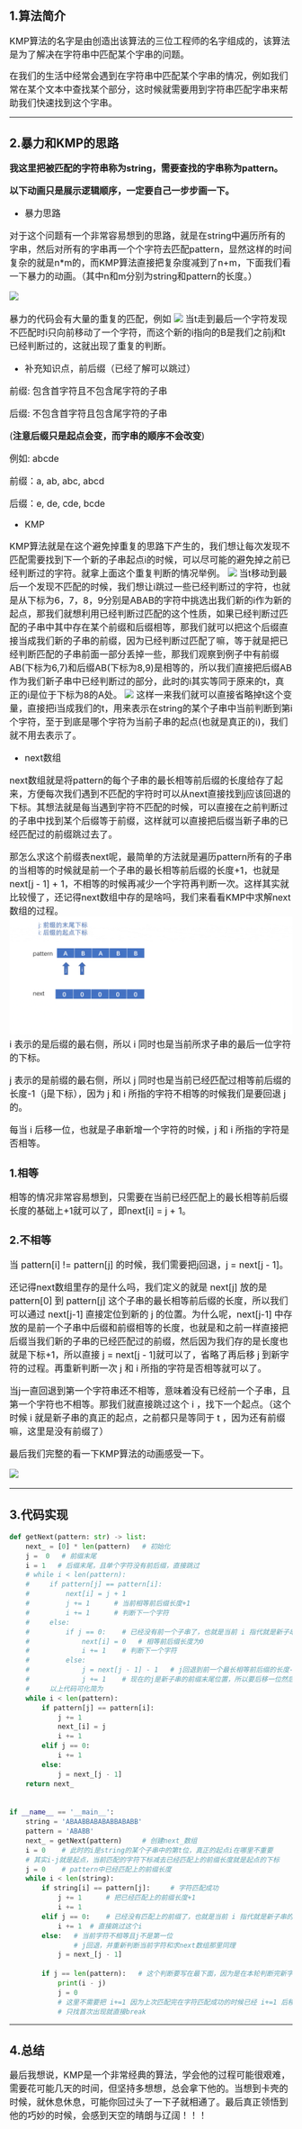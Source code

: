 ﻿## 1.算法简介
<font size=3>
KMP算法的名字是由创造出该算法的三位工程师的名字组成的，该算法是为了解决在字符串中匹配某个字串的问题。

在我们的生活中经常会遇到在字符串中匹配某个字串的情况，例如我们常在某个文本中查找某个部分，这时候就需要用到字符串匹配字串来帮助我们快速找到这个字串。
</font>

---
## 2.暴力和KMP的思路
<font size=3>

**我这里把被匹配的字符串称为string，需要查找的字串称为pattern。**

**以下动画只是展示逻辑顺序，一定要自己一步步画一下。**

- 暴力思路

对于这个问题有一个非常容易想到的思路，就是在string中遍历所有的字串，然后对所有的字串再一个个字符去匹配pattern，显然这样的时间复杂的就是n*m的，而KMP算法直接把复杂度减到了n+m，下面我们看一下暴力的动画。（其中n和m分别为string和pattern的长度。）

![](./images/usual.gif)

暴力的代码会有大量的重复的匹配，例如
![](./images/repetition.gif)
当t走到最后一个字符发现不匹配时i只向前移动了一个字符，而这个新的i指向的B是我们之前j和t已经判断过的，这就出现了重复的判断。

- 补充知识点，前后缀（已经了解可以跳过）

前缀: 包含首字符且不包含尾字符的子串

后缀: 不包含首字符且包含尾字符的子串

(**注意后缀只是起点会变，而字串的顺序不会改变**)

例如: abcde

前缀：a, ab, abc, abcd

后缀：e, de, cde, bcde

- KMP

KMP算法就是在这个避免掉重复的思路下产生的，我们想让每次发现不匹配需要找到下一个新的子串起点i的时候，可以尽可能的避免掉之前已经判断过的字符。就拿上面这个重复判断的情况举例。
![](./images/repetition.gif)
当t移动到最后一个发现不匹配的时候，我们想让i跳过一些已经判断过的字符，也就是从下标为6，7，8，9分别是ABAB的字符中挑选出我们新的i作为新的起点，那我们就想利用已经判断过匹配的这个性质，如果已经判断过匹配的子串中其中存在某个前缀和后缀相等，那我们就可以把这个后缀直接当成我们新的子串的前缀，因为已经判断过匹配了嘛，等于就是把已经判断匹配的子串前面一部分丢掉一些，那我们观察到例子中有前缀AB(下标为6,7)和后缀AB(下标为8,9)是相等的，所以我们直接把后缀AB作为我们新子串中已经判断过的部分，此时的i其实等同于原来的t，真正的i是位于下标为8的A处。
![](./images/next_i.gif)
这样一来我们就可以直接省略掉t这个变量，直接把i当成我们的t，用来表示在string的某个子串中当前判断到第i个字符，至于到底是哪个字符为当前子串的起点(也就是真正的i)，我们就不用去表示了。

- next数组

next数组就是将pattern的每个子串的最长相等前后缀的长度给存了起来，方便每次我们遇到不匹配的字符时可以从next直接找到j应该回退的下标。其想法就是每当遇到字符不匹配的时候，可以直接在之前判断过的子串中找到某个后缀等于前缀，这样就可以直接把后缀当新子串的已经匹配过的前缀跳过去了。

那怎么求这个前缀表next呢，最简单的方法就是遍历pattern所有的子串的当相等的时候就是前一个子串的最长相等前后缀的长度+1，也就是next[j - 1] + 1，不相等的时候再减少一个字符再判断一次。这样其实就比较慢了，还记得next数组中存的是啥吗，我们来看看KMP中求解next数组的过程。
![](./images/next.gif)
i 表示的是后缀的最右侧，所以 i 同时也是当前所求子串的最后一位字符的下标。

j 表示的是前缀的最右侧，所以 j 同时也是当前已经匹配过相等前后缀的长度-1（j是下标），因为 j 和 i 所指的字符不相等的时候我们是要回退 j 的。

每当 i 后移一位，也就是子串新增一个字符的时候，j 和 i 所指的字符是否相等。
### 1.相等
相等的情况非常容易想到，只需要在当前已经匹配上的最长相等前后缀长度的基础上+1就可以了，即next[i] = j + 1。
### 2.不相等
当 pattern[i] != pattern[j] 的时候，我们需要把j回退，j = next[j - 1]。

还记得next数组里存的是什么吗，我们定义的就是 next[j] 放的是 pattern[0] 到 pattern[j] 这个子串的最长相等前后缀的长度，所以我们可以通过 next[j-1] 直接定位到新的 j 的位置。为什么呢，next[j-1] 中存放的是前一个子串中后缀和前缀相等的长度，也就是和之前一样直接把后缀当我们新的子串的已经匹配过的前缀，然后因为我们存的是长度也就是下标+1，所以直接 j = next[j - 1]就可以了，省略了再后移 j 到新字符的过程。再重新判断一次 j 和 i 所指的字符是否相等就可以了。

当j一直回退到第一个字符串还不相等，意味着没有已经前一个子串，且第一个字符也不相等。那我们就直接跳过这个 i ，找下一个起点。（这个时候 i 就是新子串的真正的起点，之前都只是等同于 t ，因为还有前缀嘛，这里是没有前缀了）

最后我们完整的看一下KMP算法的动画感受一下。

![](./images/KMP.gif)
</font>

---
## 3.代码实现
```python
def getNext(pattern: str) -> list:
    next_ = [0] * len(pattern)   # 初始化
    j =  0   # 前缀末尾
    i = 1   # 后缀末尾，且单个字符没有前后缀，直接跳过
    # while i < len(pattern):
    #     if pattern[j] == pattern[i]:
    #         next[i] = j + 1
    #         j += 1      # 当前相等前后缀长度+1
    #         i += 1      # 判断下一个字符
    #     else:
    #         if j == 0:    # 已经没有前一个子串了，也就是当前 i 指代就是新子串的起点并且 j 和 i 所指字符还不相等
    #             next[i] = 0   # 相等前后缀长度为0
    #             i += 1    # 判断下一个字符
    #         else:
    #             j = next[j - 1] -	1   # j回退到前一个最长相等前后缀的长度-1（也就是下标）
    #             j += 1    # 现在的j是新子串的前缀末尾位置，所以要后移一位然后再判断当前的字符是否和pattern[i]相等
    #     以上代码可化简为
    while i < len(pattern):
        if pattern[j] == pattern[i]:
            j += 1
            next_[i] = j
            i += 1
        elif j == 0:
            i += 1
        else:
            j = next_[j - 1]
    return next_


if __name__ == '__main__':
    string = 'ABAABBABABABBABABB'
    pattern = 'ABABB'
    next_ = getNext(pattern) 	 # 创建next_数组
    i = 0  	 # 此时的i是string的某个子串中的第t位，真正的起点i在哪里不重要
    # 其实i-j就是起点，当前匹配的字符下标减去已经匹配上的前缀长度就是起点的下标
    j = 0  	 # pattern中已经匹配上的前缀长度
    while i < len(string):
        if string[i] == pattern[j]:     # 字符匹配成功
            j += 1  	# 把已经匹配上的前缀长度+1
            i += 1
        elif j == 0:	# 已经没有匹配上的前缀了，也就是当前 i 指代就是新子串的起点并且 j 和 i 所指字符还不相等
            i += 1  # 直接跳过这个i
        else:   # 当前字符不相等且j不是第一位
                # j回退，并重新判断当前字符和求next数组那里同理
            j = next_[j - 1]
        
        if j == len(pattern):	# 这个判断要写在最下面，因为是在本轮判断完新字符后，判断是否已经找到成功匹配的模式串
            print(i - j)
            j = 0
            # 这里不需要把 i+=1 因为上次匹配完在字符匹配成功的时候已经 i+=1 后移一位了
            # 只找首次出现就直接break
```

---
## 4.总结
<font size=3>
最后我想说，KMP是一个非常经典的算法，学会他的过程可能很艰难，需要花可能几天的时间，但坚持多想想，总会拿下他的。当想到卡壳的时候，就休息休息，可能你回过头了一下子就相通了。最后真正领悟到他的巧妙的时候，会感到天空的晴朗与辽阔！！！
</font>
